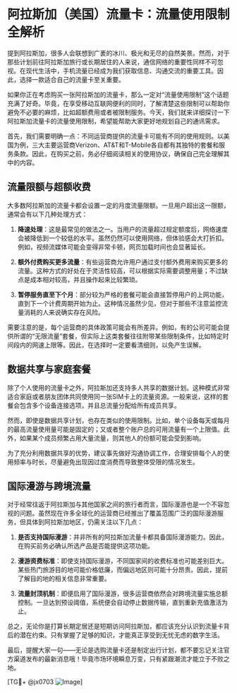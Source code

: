 # 阿拉斯加（美国）流量卡：流量使用限制全解析

提到阿拉斯加，很多人会联想到广袤的冰川、极光和无尽的自然美景。然而，对于那些计划前往阿拉斯加旅行或长期居住的人来说，通信网络的重要性同样不可忽视。在现代生活中，手机流量已经成为我们获取信息、沟通交流的重要工具。因此，选择一款适合自己的流量卡至关重要。

如果你正在考虑购买一张阿拉斯加的流量卡，那么一定对“流量使用限制”这个话题充满了好奇。毕竟，在享受移动互联网便利的同时，了解清楚这些限制可以帮助你避免不必要的麻烦，比如超额费用或者被限制服务。今天，我们就来详细探讨一下阿拉斯加流量卡的流量使用限制，希望能帮助大家更好地规划自己的通讯需求。

首先，我们需要明确一点：不同运营商提供的流量卡可能有不同的使用规则。以美国为例，三大主要运营商Verizon、AT&T和T-Mobile各自都有其独特的套餐和服务条款。因此，在购买之前，务必仔细阅读相关的使用协议，确保自己完全理解其中的内容。

## 流量限额与超额收费

大多数阿拉斯加的流量卡都会设置一定的月度流量限额。一旦用户超出这一限额，通常会有以下几种处理方式：

1. **降速处理**：这是最常见的做法之一。当用户的流量超过规定额度后，网络速度会被降低到一个较低的水平。虽然仍然可以使用网络，但体验感会大打折扣。例如，视频流媒体可能会变得非常卡顿，网页加载时间也会显著延长。
   
2. **额外付费购买更多流量**：有些运营商允许用户通过支付额外费用来购买更多的流量。这种方式的好处在于灵活性较高，可以根据实际需要调整用量；不过缺点是成本相对较高，并且操作起来比较繁琐。

3. **暂停服务直至下个月**：部分较为严格的套餐可能会直接暂停用户的上网功能，直到下一个计费周期开始为止。这种情况虽然少见，但对于那些不注意监控流量消耗的人来说确实存在风险。

需要注意的是，每个运营商的具体政策可能会有所差异。例如，有的公司可能会提供所谓的“无限流量”套餐，但实际上这类套餐往往附带某些限制条件，比如特定时间段内的网速上限等。因此，在选择时一定要看清细则，以免产生误解。

## 数据共享与家庭套餐

除了个人使用的流量卡之外，阿拉斯加还支持多人共享的数据计划。这种模式非常适合家庭或者朋友团体共同使用同一张SIM卡上的流量资源。一般来说，这样的套餐会包含多个设备连接选项，并且总流量分配给所有成员共享。

然而，即使是数据共享计划，也存在类似的使用限制。比如，单个设备每天或每月的最高流量使用量可能是固定的；又或者整个账户总的可用流量有一个上限值。此外，如果某个成员频繁占用大量流量，则其他人的份额可能会受到影响。

为了充分利用数据共享的优势，建议事先做好沟通协调工作，合理安排每个人的使用频率与时长，尽量避免出现因过度消费而导致整体受限的情况发生。

## 国际漫游与跨境流量

对于经常往返于阿拉斯加与其他国家之间的旅行者而言，国际漫游也是一个不容忽视的问题。虽然现在许多全球化的运营商已经推出了覆盖范围广泛的国际漫游服务，但具体到阿拉斯加地区，仍需关注以下几点：

1. **是否支持国际漫游**：并非所有的阿拉斯加流量卡都具备国际漫游能力。因此，在购买前务必确认所选产品是否能提供这项功能。

2. **漫游资费标准**：即使支持国际漫游，不同国家间的收费标准也可能差别巨大。某些热门旅游目的地可能价格低廉，而偏远地区则可能十分昂贵。因此，提前了解目的地的相关信息非常重要。

3. **流量封顶机制**：即便启用了国际漫游，很多运营商依然会对跨境流量实施总额控制。一旦达到预设阈值，系统便会自动停止数据传输，直到重新充值激活为止。

总之，无论你是打算长期定居还是短期访问阿拉斯加，都应该充分认识到流量卡背后的潜在约束。只有掌握了足够的知识，才能真正享受到无忧无虑的数字生活。

最后，提醒大家一句——无论是选购流量卡还是制定出行计划，都不要忘记关注官方渠道发布的最新消息哦！毕竟市场环境瞬息万变，只有紧跟潮流才能立于不败之地。

[TG💪+ @jx0703 ![Image](https://github.com/user-attachments/assets/dbca1d08-cadb-493c-b0ec-ad6f7a83f270)]
